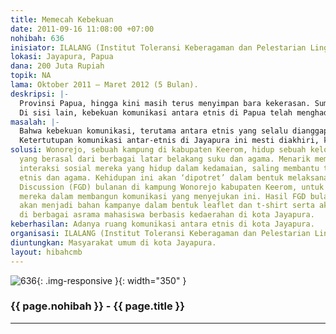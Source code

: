 ```yaml
---
title: Memecah Kebekuan
date: 2011-09-16 11:08:00 +07:00
nohibah: 636
inisiator: ILALANG (Institut Toleransi Keberagaman dan Pelestarian Lingkungan)
lokasi: Jayapura, Papua
dana: 200 Juta Rupiah
topik: NA
lama: Oktober 2011 – Maret 2012 (5 Bulan).
deskripsi: |-
  Provinsi Papua, hingga kini masih terus menyimpan bara kekerasan. Sumber konflik yang beragam serta banyaknya kepentingan yang bermain di Papua telah menjadikan daerah ini senantiasa berada dalam situasi. Di bidang sosial, keberadaan berbagai suku dan etnis dari seluruh Indonesia di Papua, telah menghadirkan ketegangan-ketegangan sosial lain. Membaca catatan kekerasan dan keamanan di Jayapura, ibukota provinsi Papua pada sekitar 4 tahun terakhir, kita akan disuguhkan pada fakta yang cukup mengusik logika kita. Ada catatan pola konflik yang ‘tersusun rapi’. Misalnya pada Agustus 2008 hingga November 2010, kekerasan telah menghadirkan aktor-aktor kekerasan pada kelompok etnis tertentu di Papua dan etnis Papua lainnya pada sisi korban. Lihat kasus penyerangan kampung Nafri (Agustus 2008), penyerangan kampung Yahim (Agustus 2009), dan penyerangan kampung Yoka (November 2010). Dan sejak akhir 2010 hingga pertengahan 2011, pola konflik tersebut berubah. Hingga paruh pertama 2011, korban kekerasan telah menghadirkan kelompok baru, yakni ‘masyarakat migran’. Yang menjadi tanda tanya, pelaku dari kekerasan rentetan kekerasan sejak 2008 hingga 2011 di atas menunjuk pada satu kelompok tertentu di Papua.
  Di sisi lain, kebekuan komunikasi antara etnis di Papua telah menghadirkan masalah tersendiri di Jayapura. karena itu, memecahkan kebekuan komunikasi dan membuka ruang interaksi antara etnis adalah sebuah keharusan.
masalah: |-
  Bahwa kebekuan komunikasi, terutama antara etnis yang selalu dianggap sebagai pelaku kekerasan dengan etnis lain (baik etnis Papua maupun etnis non-Papua) yang menjadi korban sudah tentu akan menghadirkan ketertutupan serta melahirkan kecurigaan antara satu etnis dan etnis lain di Jayapura.
  Ketertutupan komunikasi antar-etnis di Jayapura ini mesti diakhiri, karena kita semua tidak ingin terus hidup dalam satu ketegangan ke ketegangan yang lain.
solusi: Wonorejo, sebuah kampung di kabupaten Keerom, hidup sebuah kelompok masyarakat
  yang berasal dari berbagai latar belakang suku dan agama. Menarik memperhatikan
  interaksi sosial mereka yang hidup dalam kedamaian, saling membantu tanpa memperdebatkan
  etnis dan agama. Kehidupan ini akan ‘dipotret’ dalam bentuk melaksanakan Focus Group
  Discussion (FGD) bulanan di kampung Wonorejo kabupaten Keerom, untuk memahami metode
  mereka dalam membangun komunikasi yang menyejukan ini. Hasil FGD bulanan tersebut
  akan menjadi bahan kampanye dalam bentuk leaflet dan t-shirt serta akan disebar
  di berbagai asrama mahasiswa berbasis kedaerahan di kota Jayapura.
keberhasilan: Adanya ruang komunikasi antara etnis di kota Jayapura.
organisasi: ILALANG (Institut Toleransi Keberagaman dan Pelestarian Lingkungan)
diuntungkan: Masyarakat umum di kota Jayapura.
layout: hibahcmb
---
```


![636](/static/img/hibahcmb/636.png){: .img-responsive }{: width="350" }

### {{ page.nohibah }} - {{ page.title }}

---
